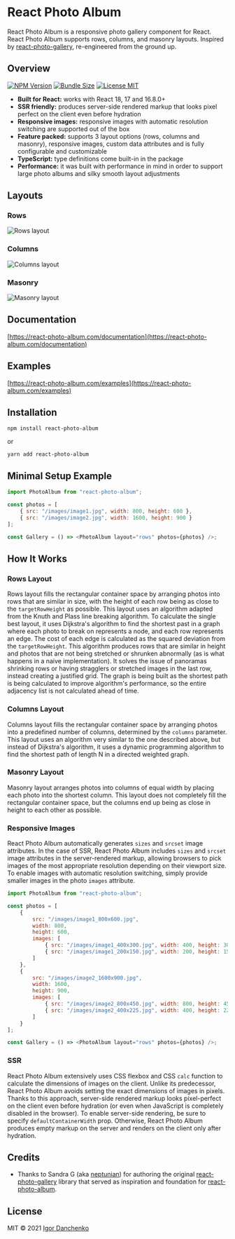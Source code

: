 # React Photo Album

React Photo Album is a responsive photo gallery component for React. React Photo Album supports rows, columns, and
masonry layouts. Inspired by [react-photo-gallery](https://github.com/neptunian/react-photo-gallery), re-engineered from
the ground up.

## Overview

[![NPM Version](https://img.shields.io/npm/v/react-photo-album?color=blue)](https://www.npmjs.com/package/react-photo-album)
[![Bundle Size](https://img.shields.io/bundlephobia/minzip/react-photo-album?color=blue)](https://bundlephobia.com/package/react-photo-album)
[![License MIT](https://img.shields.io/npm/l/react-photo-album?color=blue)](LICENSE)

- **Built for React:** works with React 18, 17 and 16.8.0+
- **SSR friendly:** produces server-side rendered markup that looks pixel perfect on the client even before hydration
- **Responsive images:** responsive images with automatic resolution switching are supported out of the box
- **Feature packed:** supports 3 layout options (rows, columns and masonry), responsive images, custom data attributes
  and is fully configurable and customizable
- **TypeScript:** type definitions come built-in in the package
- **Performance:** it was built with performance in mind in order to support large photo albums and silky smooth layout
  adjustments

## Layouts

### Rows

![Rows layout](https://react-photo-album.com/images/layouts/rows.jpg)

### Columns

![Columns layout](https://react-photo-album.com/images/layouts/columns.jpg)

### Masonry

![Masonry layout](https://react-photo-album.com/images/layouts/masonry.jpg)

## Documentation

[https://react-photo-album.com/documentation](https://react-photo-album.com/documentation)

## Examples

[https://react-photo-album.com/examples](https://react-photo-album.com/examples)

## Installation

```shell
npm install react-photo-album
```

or

```shell
yarn add react-photo-album
```

## Minimal Setup Example

```js
import PhotoAlbum from "react-photo-album";

const photos = [
    { src: "/images/image1.jpg", width: 800, height: 600 },
    { src: "/images/image2.jpg", width: 1600, height: 900 }
];

const Gallery = () => <PhotoAlbum layout="rows" photos={photos} />;
```

## How It Works

### Rows Layout

Rows layout fills the rectangular container space by arranging photos into rows that are similar in size, with the
height of each row being as close to the `targetRowHeight` as possible. This layout uses an algorithm adapted from the
Knuth and Plass line breaking algorithm. To calculate the single best layout, it uses Dijkstra's algorithm to find the
shortest past in a graph where each photo to break on represents a node, and each row represents an edge. The cost of
each edge is calculated as the squared deviation from the `targetRowHeight`. This algorithm produces rows that are
similar in height and photos that are not being stretched or shrunken abnormally (as is what happens in a naive
implementation). It solves the issue of panoramas shrinking rows or having stragglers or stretched images in the last
row, instead creating a justified grid. The graph is being built as the shortest path is being calculated to improve
algorithm's performance, so the entire adjacency list is not calculated ahead of time.

### Columns Layout

Columns layout fills the rectangular container space by arranging photos into a predefined number of columns, determined
by the `columns` parameter. This layout uses an algorithm very similar to the one described above, but instead of
Dijkstra's algorithm, it uses a dynamic programming algorithm to find the shortest path of length N in a directed
weighted graph.

### Masonry Layout

Masonry layout arranges photos into columns of equal width by placing each photo into the shortest column. This layout
does not completely fill the rectangular container space, but the columns end up being as close in height to each other
as possible.

### Responsive Images

React Photo Album automatically generates `sizes` and `srcset` image attributes. In the case of SSR, React Photo Album
includes `sizes` and `srcset` image attributes in the server-rendered markup, allowing browsers to pick images of the
most appropriate resolution depending on their viewport size. To enable images with automatic resolution switching, 
simply provide smaller images in the photo `images` attribute.

```js
import PhotoAlbum from "react-photo-album";

const photos = [
    {
        src: "/images/image1_800x600.jpg",
        width: 800,
        height: 600,
        images: [
            { src: "/images/image1_400x300.jpg", width: 400, height: 300 },
            { src: "/images/image1_200x150.jpg", width: 200, height: 150 }
        ]
    },
    {
        src: "/images/image2_1600x900.jpg",
        width: 1600,
        height: 900,
        images: [
            { src: "/images/image2_800x450.jpg", width: 800, height: 450 },
            { src: "/images/image2_400x225.jpg", width: 400, height: 225 }
        ]
    }
];

const Gallery = () => <PhotoAlbum layout="rows" photos={photos} />;
```

### SSR

React Photo Album extensively uses CSS flexbox and CSS `calc` function to calculate the dimensions of images on the
client. Unlike its predecessor, React Photo Album avoids setting the exact dimensions of images in pixels. Thanks to
this approach, server-side rendered markup looks pixel-perfect on the client even before hydration (or even when
JavaScript is completely disabled in the browser). To enable server-side rendering, be sure to specify 
`defaultContainerWidth` prop. Otherwise, React Photo Album produces empty markup on the server and renders on the client 
only after hydration.

## Credits

- Thanks to Sandra G (aka [neptunian](https://github.com/neptunian)) for authoring the
  original [react-photo-gallery](https://github.com/neptunian/react-photo-gallery) library that served as inspiration
  and foundation for [react-photo-album](https://github.com/igordanchenko/react-photo-album).

## License

MIT © 2021 [Igor Danchenko](https://github.com/igordanchenko)
